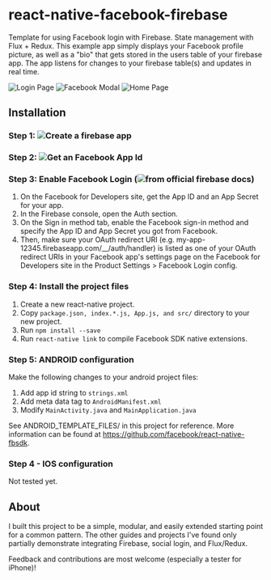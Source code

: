 # react-native-facebook-firebase
Template for using Facebook login with Firebase. State management with Flux + Redux.
This example app simply displays your Facebook profile picture, as well as a "bio" that gets stored in the users table of your firebase app. The app listens for changes to your firebase table(s) and updates in real time.

![Login Page](http://i.imgur.com/E7mq5Jd.png)
![Facebook Modal](http://imgur.com/sACDWd7.png)
![Home Page](http://imgur.com/31xkbGj.png)


## Installation

### Step 1: ![Create a firebase app](https://firebase.google.com/docs/web/setup#add_firebase_to_your_app)
### Step 2: ![Get an Facebook App Id](https://developers.facebook.com/)
### Step 3: Enable Facebook Login (![from official firebase docs](https://firebase.google.com/docs/auth/web/facebook-login))
1. On the Facebook for Developers site, get the App ID and an App Secret for your app.
2. In the Firebase console, open the Auth section.
3. On the Sign in method tab, enable the Facebook sign-in method and specify the App ID and App Secret you got from Facebook.
4. Then, make sure your OAuth redirect URI (e.g. my-app-12345.firebaseapp.com/__/auth/handler) is listed as one of your OAuth redirect URIs in your Facebook app's settings page on the Facebook for Developers site in the Product Settings > Facebook Login config.

### Step 4: Install the project files
1. Create a new react-native project.
2. Copy `package.json, index.*.js, App.js, and src/` directory to your new project.
3. Run `npm install --save`
4. Run `react-native link` to compile Facebook SDK native extensions.

### Step 5: ANDROID configuration
Make the following changes to your android project files:
1. Add app id string to `strings.xml`
2. Add meta data tag to `AndroidManifest.xml`
3. Modify `MainActivity.java` and `MainApplication.java`
  
See ANDROID_TEMPLATE_FILES/ in this project for reference.
More information can be found at https://github.com/facebook/react-native-fbsdk.

### Step 4 - IOS configuration
Not tested yet.

## About
I built this project to be a simple, modular, and easily extended starting point for a common pattern. The other guides and projects I've found only partially demonstrate integrating Firebase, social login, and Flux/Redux.

Feedback and contributions are most welcome (especially a tester for iPhone)!

